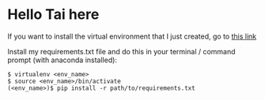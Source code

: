 
# Hello Tai here

If you want to install the virtual environment that I just created, go to [this link](https://stackoverflow.com/questions/14684968/how-to-export-virtualenv)

Install my requirements.txt file and do this in your terminal / command prompt (with anaconda installed):
```
$ virtualenv <env_name>
$ source <env_name>/bin/activate
(<env_name>)$ pip install -r path/to/requirements.txt
```
